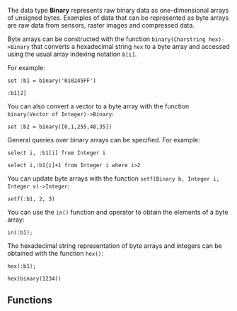 The data type **Binary** represents raw binary data as one-dimensional
arrays of unsigned bytes.  Examples of data that can be represented
as byte arrays are raw data from sensors, raster images and compressed
data.

Byte arrays can be constructed with the function `binary(Charstring
hex)->Binary` that converts a hexadecimal string `hex` to a byte array
and accessed using the usual array indexing notation `b[i]`.

For example:
```LIVE
set :b1 = binary('010245FF')
```
```LIVE
:b1[2]
```

You can also convert a vector to a byte array with the function
`binary(Vector of Integer)->Binary`:

```LIVE
set :b2 = binary([0,1,255,48,35])
```
General queries over binary arrays can be specified. For example:
```LIVE
select i, :b1[i] from Integer i
```
```LIVE
select i,:b1[i]+1 from Integer i where i>2 
```

You can update byte arrays with the function `setf(Binary b, Integer
i, Integer v)->Integer`:

```LIVE
setf(:b1, 2, 3)
```

You can use the `in()` function and operator to obtain the elements of
a byte array:

```LIVE
in(:b1);
```

The hexadecimal string representation of byte arrays and integers can
be obtained with the function `hex()`:
```LIVE
hex(:b1);

hex(binary(1234))

```

## Functions

